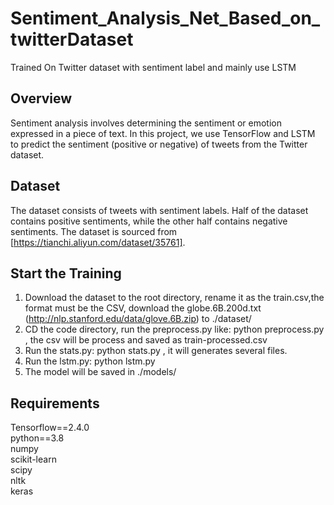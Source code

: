 # Sentiment_Analysis_Net_Based_on_twitterDataset
Trained On Twitter dataset with sentiment label and mainly use LSTM

## Overview

Sentiment analysis involves determining the sentiment or emotion expressed in a piece of text. In this project, we use TensorFlow and LSTM to predict the sentiment (positive or negative) of tweets from the Twitter dataset.

## Dataset

The dataset consists of tweets with sentiment labels. Half of the dataset contains positive sentiments, while the other half contains negative sentiments. The dataset is sourced from [https://tianchi.aliyun.com/dataset/35761].


## Start the Training 
1. Download the dataset to the root directory, rename it as the train.csv,the format must be the CSV, download the globe.6B.200d.txt (http://nlp.stanford.edu/data/glove.6B.zip) to ./dataset/
2. CD the code directory, run the preprocess.py like:  python preprocess.py <the direction of the dataset> , the csv will be process and saved as train-processed.csv
3. Run the stats.py: python stats.py <the direction of the processed csv>, it will generates several files.
4. Run the lstm.py: python lstm.py
5. The model will be saved in ./models/


## Requirements
Tensorflow==2.4.0 <br>
python==3.8 <br>
numpy <br>
scikit-learn <br>
scipy <br>
nltk <br>
keras
